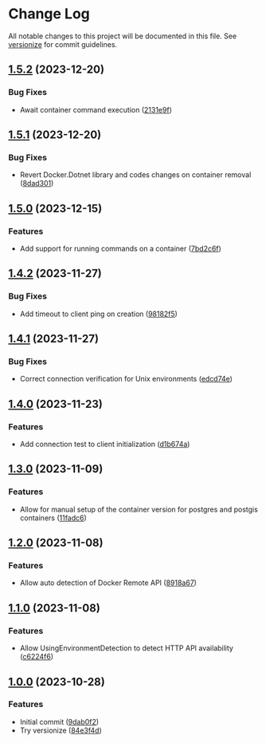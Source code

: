 # Change Log

All notable changes to this project will be documented in this file. See [versionize](https://github.com/versionize/versionize) for commit guidelines.

<a name="1.5.2"></a>
## [1.5.2](https://www.github.com/KenbiTech/DockerTools/releases/tag/v1.5.2) (2023-12-20)

### Bug Fixes

* Await container command execution ([2131e9f](https://www.github.com/KenbiTech/DockerTools/commit/2131e9fb731b38c3974d8ba1238beb2e7eb31bdd))

<a name="1.5.1"></a>
## [1.5.1](https://www.github.com/KenbiTech/DockerTools/releases/tag/v1.5.1) (2023-12-20)

### Bug Fixes

* Revert Docker.Dotnet library and codes changes on container removal ([8dad301](https://www.github.com/KenbiTech/DockerTools/commit/8dad30196bc13582cccdbb0a1c75d6ab3d8f53ff))

<a name="1.5.0"></a>
## [1.5.0](https://www.github.com/KenbiTech/DockerTools/releases/tag/v1.5.0) (2023-12-15)

### Features

* Add support for running commands on a container ([7bd2c6f](https://www.github.com/KenbiTech/DockerTools/commit/7bd2c6fbb9456e51a5bda062c1738540e071520f))

<a name="1.4.2"></a>
## [1.4.2](https://www.github.com/KenbiTech/DockerTools/releases/tag/v1.4.2) (2023-11-27)

### Bug Fixes

* Add timeout to client ping on creation ([98182f5](https://www.github.com/KenbiTech/DockerTools/commit/98182f53545b06014e954841b2cdca0efde5771d))

<a name="1.4.1"></a>
## [1.4.1](https://www.github.com/KenbiTech/DockerTools/releases/tag/v1.4.1) (2023-11-27)

### Bug Fixes

* Correct connection verification for Unix environments ([edcd74e](https://www.github.com/KenbiTech/DockerTools/commit/edcd74e714dbd52f9206b84378dd126f707f368d))

<a name="1.4.0"></a>
## [1.4.0](https://www.github.com/KenbiTech/DockerTools/releases/tag/v1.4.0) (2023-11-23)

### Features

* Add connection test to client initialization ([d1b674a](https://www.github.com/KenbiTech/DockerTools/commit/d1b674a917a3c5c336d50d30c15af2c1ea9d9400))

<a name="1.3.0"></a>
## [1.3.0](https://www.github.com/KenbiTech/DockerTools/releases/tag/v1.3.0) (2023-11-09)

### Features

* Allow for manual setup of the container version for postgres and postgis containers ([11fadc6](https://www.github.com/KenbiTech/DockerTools/commit/11fadc6e8050a19d4401d7903ec7e3935ca3e70f))

<a name="1.2.0"></a>
## [1.2.0](https://www.github.com/KenbiTech/DockerTools/releases/tag/v1.2.0) (2023-11-08)

### Features

* Allow auto detection of Docker Remote API ([8918a67](https://www.github.com/KenbiTech/DockerTools/commit/8918a67751ab265273e142594775f10d8afd4794))

<a name="1.1.0"></a>
## [1.1.0](https://www.github.com/KenbiTech/DockerTools/releases/tag/v1.1.0) (2023-11-08)

### Features

* Allow UsingEnvironmentDetection to detect HTTP API availability ([c6224f6](https://www.github.com/KenbiTech/DockerTools/commit/c6224f69248a4cc2d595122c3c36e37dc319814d))

<a name="1.0.0"></a>
## [1.0.0](https://www.github.com/KenbiTech/DockerTools/releases/tag/v1.0.0) (2023-10-28)

### Features

* Initial commit ([9dab0f2](https://www.github.com/KenbiTech/DockerTools/commit/9dab0f2a8bc449bd330933c32e7f3bab891a2379))
* Try versionize ([84e3f4d](https://www.github.com/KenbiTech/DockerTools/commit/84e3f4d2b03ee11c6dcf159165bd2c748fb0025b))

